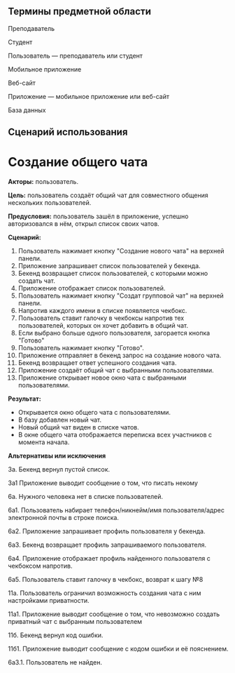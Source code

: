 ## Термины предметной области

Преподаватель

Студент

Пользователь — преподаватель или студент

Мобильное приложение

Веб-сайт

Приложение — мобильное приложение или веб-сайт

База данных

## Сценарий использования
# Создание общего чата

**Акторы:** пользователь.

**Цель:** пользователь создаёт общий чат для совместного общения нескольких пользователей.

**Предусловия:** пользователь зашёл в приложение, успешно авторизовался в нём, открыл список своих чатов.

**Сценарий:**

1. Пользователь нажимает кнопку "Создание нового чата" на верхней панели.
2. Приложение запрашивает список пользователей у бекенда.
3. Бекенд возвращает список пользователей, с которыми можно создать чат.
4. Приложение отображает список пользователей.
5. Пользователь нажимает кнопку "Создат групповой чат" на верхней панели.
6. Напротив каждого имени в списке появляется чекбокс.
7. Пользователь ставит галочку в чекбоксы напротив тех пользователей, которых он хочет добавить в общий чат.
8. Если выбрано больше одного пользователя, загорается кнопка "Готово"
9. Пользователь нажимает кнопку "Готово".
10. Приложение отправляет в бекенд запрос на создание нового чата.
11. Бекенд возвращает ответ успешного создания чата.
12. Приложение создаёт общий чат с выбранными пользователями.
13. Приложение открывает новое окно чата с выбранными пользователями.

**Результат:**

- Открывается окно общего чата с пользователями.
- В базу добавлен новый чат.
- Новый общий чат виден в списке чатов.
- В окне общего чата отображается переписка всех участников с момента начала.

**Альтернативы или исключения**

3а. Бекенд вернул пустой список.

3а1 Приложение выводит сообщение о том, что писать некому

6а. Нужного человека нет в списке пользователей.

6а1. Пользователь набирает телефон/никнейм/имя пользователя/адрес электронной почты в строке поиска.

6а2. Приложение запрашивает профиль пользователя у бекенда.

6а3. Бекенд возвращает профиль запрашиваемого пользователя.

6а4. Приложение отображает профиль найденного пользователя с чекбоксом напротив.

6а5. Пользователь ставит галочку в чекбокс, возврат к шагу №8

11а. Пользователь ограничил возможность создания чата с ним настройками приватности.

11а1. Приложение выводит сообщение о том, что невозможно создать приватный чат с выбранным пользователем

11б. Бекенд вернул код ошибки.

11б1. Приложение выводит сообщение с кодом ошибки и её пояснением.

6а3.1. Пользователь не найден.